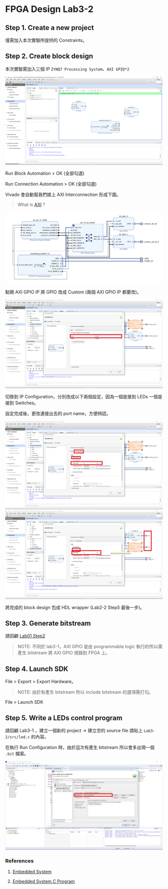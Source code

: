 FPGA Design Lab3-2
=================

## Step 1. Create a new project

僅需加入本次實驗所提供的 Constraints。

## Step 2. Create block design

本次實驗需加入三個 IP `ZYNQ7 Processing System`、`AXI GPIO*2`

![ip](images/add_ip.png)

Run Block Automation > OK (全部勾選)  

Run Connection Automation > OK (全部勾選)

Vivado 會自動幫我們接上 AXI Interconnection 形成下圖。

> What is [AXI](https://www.xilinx.com/products/intellectual-property/axi.html) ?

![system](images/system.png)

點開 AXI GPIO IP 將 GPIO 改成 Custom (兩個 AXI GPIO IP 都要改)。

![gpio_customize](images/gpio_customize.png)

切換到 IP Configuration，分別改成以下兩個設定，因為一個是接到 LEDs 一個是接到 Switches。

設定完成後，更改連接出去的 port name，方便辨認。

![ip_config](images/ip_config.png)
![ip_config_2](images/ip_config_2.png)

將完成的 block design 包成 HDL wrapper (Lab2-2 Step5 最後一步)。

## Step 3. Generate bitstream
請回顧 [Lab01 Step2](https://github.com/ncku-vlsilab/FPGA_Design/tree/master/Lab01#step-2-generate-bitstream)

> NOTE: 不同於 lab3-1，AXI GPIO 是由 programmable logic 執行的所以需產生 bitstream 將 AXI GPIO 燒錄到 FPGA 上。

## Step 4. Launch SDK

File > Export > Export Hardware。
> NOTE: 由於有產生 bitstream 所以 include bitstream 的選項需打勾。

File > Launch SDK

## Step 5. Write a LEDs control program

請回顧 Lab3-1 ，建立一個新的 project -> 建立空的 source file 請貼上 `Lab3-2/src/led.c` 的內容。

在執行 Run Configuration 時，由於這次有產生 bitstream 所以會多出現一個 `.bit` 檔案。

![run_config](images/run_config.png)

### References

1. [Embedded System](https://zh.wikipedia.org/wiki/%E5%B5%8C%E5%85%A5%E5%BC%8F%E7%B3%BB%E7%BB%9F)

2. [Embedded System C Program](http://stenlyho.blogspot.com/2007/04/c_03.html)
